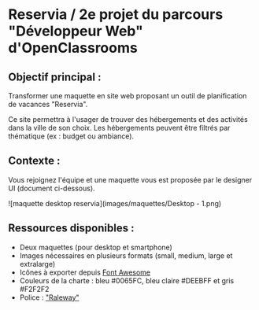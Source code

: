 # Reservia / 2e projet du parcours "Développeur Web" d'OpenClassrooms


## Objectif principal : 

Transformer une maquette en site web proposant un outil de planification de vacances "Reservia".

Ce site permettra à l'usager de trouver des hébergements et des activités dans la ville de son choix.
Les hébergements peuvent être filtrés par thématique (ex : budget ou ambiance).


## Contexte : 

Vous rejoignez l'équipe et une maquette vous est proposée par le designer UI 
(document ci-dessous).

![maquette desktop reservia](images/maquettes/Desktop - 1.png)

## Ressources disponibles : 

- Deux maquettes (pour desktop et smartphone)
- Images nécessaires en plusieurs formats (small, medium, large et extralarge)
- Icônes à exporter depuis [Font Awesome](https://fontawesome.com/)
- Couleurs de la charte : bleu #0065FC, bleu claire #DEEBFF et gris #F2F2F2
- Police : ["Raleway"](https://fonts.google.com/specimen/Raleway)
